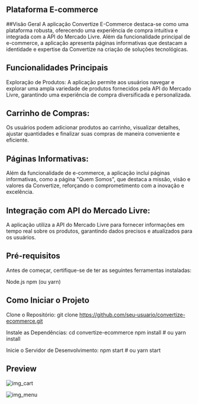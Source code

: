 ## Plataforma E-commerce

##Visão Geral
A aplicação Convertize E-Commerce destaca-se como uma plataforma robusta, 
oferecendo uma experiência de compra intuitiva e integrada com a API do Mercado Livre. 
Além da funcionalidade principal de e-commerce, a aplicação apresenta páginas informativas que destacam a identidade e 
expertise da Convertize na criação de soluções tecnológicas.

## Funcionalidades Principais
Exploração de Produtos: A aplicação permite aos usuários navegar e explorar uma ampla variedade de produtos fornecidos pela API do Mercado Livre, garantindo uma experiência de compra diversificada e personalizada.

## Carrinho de Compras: 
Os usuários podem adicionar produtos ao carrinho, visualizar detalhes, ajustar quantidades e finalizar suas compras de maneira conveniente e eficiente.

## Páginas Informativas: 
Além da funcionalidade de e-commerce, a aplicação inclui páginas informativas, como a página "Quem Somos", que destaca a missão, visão e valores da Convertize, reforçando o comprometimento com a inovação e excelência.

## Integração com API do Mercado Livre: 
A aplicação utiliza a API do Mercado Livre para fornecer informações em tempo real sobre os produtos, garantindo dados precisos e atualizados para os usuários.

## Pré-requisitos
Antes de começar, certifique-se de ter as seguintes ferramentas instaladas:

Node.js
npm (ou yarn)


## Como Iniciar o Projeto

Clone o Repositório:
git clone https://github.com/seu-usuario/convertize-ecommerce.git


Instale as Dependências:
cd convertize-ecommerce
npm install # ou yarn install

Inicie o Servidor de Desenvolvimento:
npm start # ou yarn start

## Preview

![img_cart](https://github.com/WenerRodrigo/plataforma_ecommerce/assets/106413124/e3e20f6b-02c1-460b-b0bc-8023d78b41b3)

![img_menu](https://github.com/WenerRodrigo/plataforma_ecommerce/assets/106413124/9f46daaa-73c1-4fc9-9a59-c81221975166)


